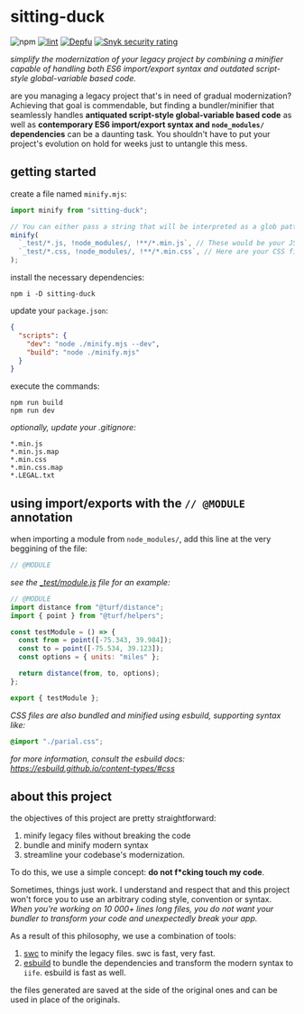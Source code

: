 # sitting-duck

![npm](https://img.shields.io/npm/v/sitting-duck)
[![lint](https://github.com/puka-tchou/sitting-duck/actions/workflows/main.yml/badge.svg)](https://github.com/puka-tchou/sitting-duck/actions/workflows/main.yml)
[![Depfu](https://badges.depfu.com/badges/ca84f96e8d849db6e081d875d6c7b3a0/count.svg)](https://depfu.com/github/puka-tchou/sitting-duck?project_id=36118)
[![Snyk security rating](https://snyk-widget.herokuapp.com/badge/npm/sitting-duck/badge.svg)](https://snyk.io/vuln/npm:sitting-duck)

_simplify the modernization of your legacy project by combining a minifier capable of handling both ES6 import/export syntax and outdated script-style global-variable based code._

are you managing a legacy project that's in need of gradual modernization? Achieving that goal is commendable, but finding a bundler/minifier that seamlessly handles **antiquated script-style global-variable based code** as well as **contemporary ES6 import/export syntax and `node_modules/` dependencies** can be a daunting task. You shouldn't have to put your project's evolution on hold for weeks just to untangle this mess.

## getting started

create a file named `minify.mjs`:

```js
import minify from "sitting-duck";

// You can either pass a string that will be interpreted as a glob pattern by globby or an array of files.
minify(
  `_test/*.js, !node_modules/, !**/*.min.js`, // These would be your JS files
  `_test/*.css, !node_modules/, !**/*.min.css`, // Here are your CSS files
);
```

install the necessary dependencies:

```shell-session
npm i -D sitting-duck
```

update your `package.json`:

```json
{
  "scripts": {
    "dev": "node ./minify.mjs --dev",
    "build": "node ./minify.mjs"
  }
}
```

execute the commands:

```shell-session
npm run build
npm run dev
```

_optionally, update your .gitignore:_

```text
*.min.js
*.min.js.map
*.min.css
*.min.css.map
*.LEGAL.txt
```

## using import/exports with the `// @MODULE` annotation

when importing a module from `node_modules/`, add this line at the very beggining of the file:

```js
// @MODULE
```

_see the [\_test/module.js](_test/module.js) file for an example:_

```js
// @MODULE
import distance from "@turf/distance";
import { point } from "@turf/helpers";

const testModule = () => {
  const from = point([-75.343, 39.984]);
  const to = point([-75.534, 39.123]);
  const options = { units: "miles" };

  return distance(from, to, options);
};

export { testModule };
```

_CSS files are also bundled and minified using esbuild, supporting syntax like:_

```css
@import "./parial.css";
```

_for more information, consult the esbuild docs:  https://esbuild.github.io/content-types/#css_

## about this project

the objectives of this project are pretty straightforward:

1. minify legacy files without breaking the code
2. bundle and minify modern syntax
3. streamline your codebase's modernization.

To do this, we use a simple concept: **do not f\*cking touch my code**.

Sometimes, things just work. I understand and respect that and this project won't force you to use an arbitrary coding style, convention or syntax. _When you're working on 10 000+ lines long files, you do not want your bundler to transform your code and unexpectedly break your app._

As a result of this philosophy, we use a combination of tools:

1. [swc](https://github.com/swc-project/swc) to minify the legacy files. swc is fast, very fast.
2. [esbuild](https://github.com/evanw/esbuild) to bundle the dependencies and transform the modern syntax to `iife`. esbuild is fast as well.

the files generated are saved at the side of the original ones and can be used in place of the originals.
